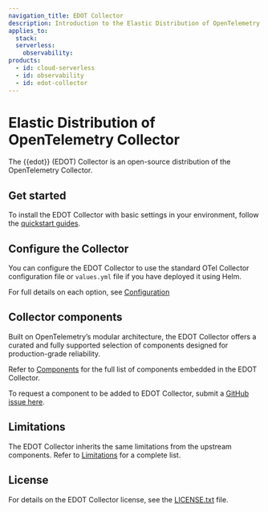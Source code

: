 ```yaml
---
navigation_title: EDOT Collector
description: Introduction to the Elastic Distribution of OpenTelemetry (EDOT) Collector, a curated and supported distribution of the OpenTelemetry Collector.
applies_to:
  stack:
  serverless:
    observability:
products:
  - id: cloud-serverless
  - id: observability
  - id: edot-collector
---
```


# Elastic Distribution of OpenTelemetry Collector

The {{edot}} (EDOT) Collector is an open-source distribution of the OpenTelemetry Collector. 

## Get started

To install the EDOT Collector with basic settings in your environment, follow the [quickstart guides](../quickstart/index.md).

## Configure the Collector

You can configure the EDOT Collector to use the standard OTel Collector configuration file or `values.yml` file if you have deployed it using Helm.

For full details on each option, see [Configuration](./config/index.md)

## Collector components

Built on OpenTelemetry’s modular architecture, the EDOT Collector offers a curated and fully supported selection of components designed for production-grade reliability.

Refer to [Components](./components.md) for the full list of components embedded in the EDOT Collector.

To request a component to be added to EDOT Collector, submit a [GitHub issue here](https://github.com/elastic/elastic-agent/issues/new/choose).

## Limitations 

The EDOT Collector inherits the same limitations from the upstream components. Refer to [Limitations](../compatibility/limitations.md) for a complete list.

## License

For details on the EDOT Collector license, see the [LICENSE.txt](https://github.com/elastic/elastic-agent/blob/main/LICENSE.txt) file.